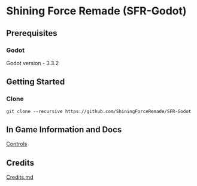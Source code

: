 # Shining Force Remade (SFR-Godot)

## Prerequisites
### Godot
Godot version - 3.3.2

## Getting Started
### Clone
```
git clone --recursive https://github.com/ShiningForceRemade/SFR-Godot
```

## In Game Information and Docs
[Controls](https://github.com/ShiningForceRemade/SFR-Godot/blob/main/Controls.md)

## Credits
[Credits.md](https://github.com/ShiningForceRemade/SFR-Godot/blob/main/Credits.md)
